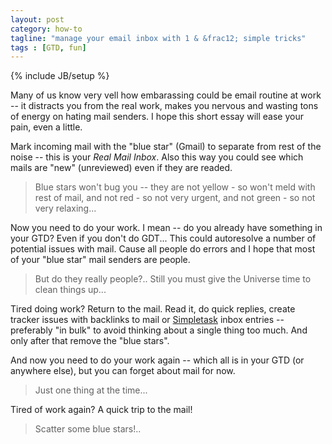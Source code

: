 ```yaml
---
layout: post
category: how-to
tagline: "manage your email inbox with 1 & &frac12; simple tricks"
tags : [GTD, fun]
---
```

{% include JB/setup %}

Many of us know very vell how embarassing could be email routine at work --
it distracts you from the real work, makes you nervous and wasting tons of energy on hating mail senders.
I hope this short essay will ease your pain, even a little.

<!-- more -->

Mark incoming mail with the "blue star" (Gmail) to separate from rest of the noise -- this is your *Real Mail Inbox*.
Also this way you could see which mails are "new" (unreviewed) even if they are readed.

> Blue stars won't bug you -- they are not yellow - so won't meld with rest of mail, and not red - so not very urgent, and not green - so not very relaxing...

Now you need to do your work. I mean -- do you already have something in your GTD? Even if you don't do GDT...
This could autoresolve a number of potential issues with mail. Cause all people do errors and I hope that most of your "blue star" mail senders are people. 

> But do they really people?.. Still you must give the Universe time to clean things up...

Tired doing work? Return to the mail. Read it, do quick replies, create tracker issues with backlinks to mail or [Simpletask](https://github.com/mpcjanssen/simpletask-android) inbox entries -- preferably "in bulk" to avoid thinking about a single thing too much. And only after that remove the "blue stars".

And now you need to do your work again -- which all is in your GTD (or anywhere else), but you can forget about mail for now.

> Just one thing at the time... 

Tired of work again? A quick trip to the mail!

> Scatter some blue stars!..
